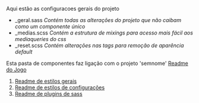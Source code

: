 Aqui estão as configuracoes gerais do projeto

- _geral.sass *Contém todas as alterações do projeto que não caibam como um componente único*
- _medias.scss *Contém a estrutura de mixings para acesso mais fácil aos mediaqueries do css*
- _reset.scss *Contém alterações nas tags para remoção de aparência default*

Esta pasta de componentes faz ligação com o projeto 'semnome'
[Readme do Jogo](../../../README.md)

1. [Readme de estilos gerais](../geral/README.md)
2. [Readme de estilos de configurações](../config/README.md)
2. [Readme de plugins de sass](../../sassLibs/README.md)